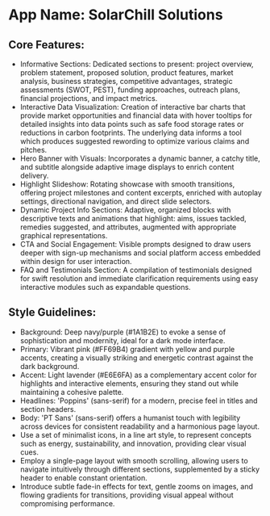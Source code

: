 # **App Name**: SolarChill Solutions

## Core Features:

- Informative Sections: Dedicated sections to present: project overview, problem statement, proposed solution, product features, market analysis, business strategies, competitive advantages, strategic assessments (SWOT, PEST), funding approaches, outreach plans, financial projections, and impact metrics.
- Interactive Data Visualization: Creation of interactive bar charts that provide market opportunities and financial data with hover tooltips for detailed insights into data points such as safe food storage rates or reductions in carbon footprints. The underlying data informs a tool which produces suggested rewording to optimize various claims and pitches.
- Hero Banner with Visuals: Incorporates a dynamic banner, a catchy title, and subtitle alongside adaptive image displays to enrich content delivery.
- Highlight Slideshow: Rotating showcase with smooth transitions, offering project milestones and content excerpts, enriched with autoplay settings, directional navigation, and direct slide selectors.
- Dynamic Project Info Sections: Adaptive, organized blocks with descriptive texts and animations that highlight: aims, issues tackled, remedies suggested, and attributes, augmented with appropriate graphical representations.
- CTA and Social Engagement: Visible prompts designed to draw users deeper with sign-up mechanisms and social platform access embedded within design for user interaction.
- FAQ and Testimonials Section: A compilation of testimonials designed for swift resolution and immediate clarification requirements using easy interactive modules such as expandable questions.

## Style Guidelines:

- Background: Deep navy/purple (#1A1B2E) to evoke a sense of sophistication and modernity, ideal for a dark mode interface.
- Primary: Vibrant pink (#FF69B4) gradient with yellow and purple accents, creating a visually striking and energetic contrast against the dark background.
- Accent: Light lavender (#E6E6FA) as a complementary accent color for highlights and interactive elements, ensuring they stand out while maintaining a cohesive palette.
- Headlines: 'Poppins' (sans-serif) for a modern, precise feel in titles and section headers.
- Body: 'PT Sans' (sans-serif) offers a humanist touch with legibility across devices for consistent readability and a harmonious page layout.
- Use a set of minimalist icons, in a line art style, to represent concepts such as energy, sustainability, and innovation, providing clear visual cues.
- Employ a single-page layout with smooth scrolling, allowing users to navigate intuitively through different sections, supplemented by a sticky header to enable constant orientation.
- Introduce subtle fade-in effects for text, gentle zooms on images, and flowing gradients for transitions, providing visual appeal without compromising performance.